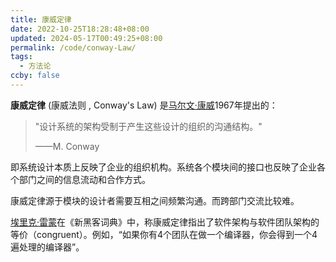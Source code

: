 ```yaml
---
title: 康威定律
date: 2022-10-25T18:28:48+08:00
updated: 2024-05-17T00:49:25+08:00
permalink: /code/conway-Law/
tags:
  - 方法论
ccby: false
---
```



**康威定律** (康威法则 , Conway's Law) 是[马尔文·康威](https://zh.m.wikipedia.org/wiki/%E9%A9%AC%E5%B0%94%E6%96%87%C2%B7%E5%BA%B7%E5%A8%81 "马尔文·康威")1967年提出的：

> "设计系统的架构受制于产生这些设计的组织的沟通结构。"
> 
> ——M. Conway

即系统设计本质上反映了企业的组织机构。系统各个模块间的接口也反映了企业各个部门之间的信息流动和合作方式。

康威定律源于模块的设计者需要互相之间频繁沟通。而跨部门交流比较难。

[埃里克·雷蒙](https://zh.m.wikipedia.org/wiki/%E5%9F%83%E9%87%8C%E5%85%8B%C2%B7%E9%9B%B7%E8%92%99 "埃里克·雷蒙")在《新黑客词典》中，称康威定律指出了软件架构与软件团队架构的等价（congruent）。例如，“如果你有4个团队在做一个编译器，你会得到一个4遍处理的编译器”。